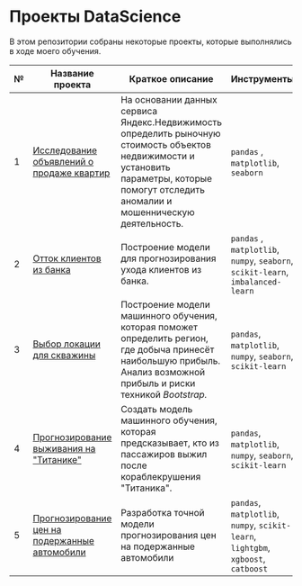 # Проекты DataScience 

В этом репозитории собраны некоторые проекты, которые выполнялись в ходе моего обучения. 

| № | Название проекта  | Краткое описание | Инструменты |
|--|--|--|--|
|1| [Исследование объявлений о продаже квартир](https://github.com/Maximiliano-16/DataScience/tree/main/ResearchDataAnalysis) | На основании данных сервиса Яндекс.Недвижимость определить рыночную стоимость объектов недвижимости и установить параметры, которые помогут отследить аномалии и мошенническую деятельность. | `pandas` , `matplotlib`, `seaborn`|
|2| [Отток клиентов из банка](https://github.com/Maximiliano-16/DataScience/tree/main/CustomersOutflow) | Построение модели для прогнозирования ухода клиентов из банка. | `pandas` , `matplotlib`, `numpy`, `seaborn`, `scikit-learn`, `imbalanced-learn`|
|3| [Выбор локации для скважины](https://github.com/Maximiliano-16/DataScience/tree/main/LocationForBoreholes) | Построение модели машинного обучения, которая поможет определить регион, где добыча принесёт наибольшую прибыль. Анализ возможной прибыль и риски техникой _Bootstrap._ | `pandas`, `matplotlib`, `numpy`, `seaborn`, `scikit-learn`|
|4| [Прогнозирование выживания на "Титанике"](https://github.com/Maximiliano-16/DataScience/tree/main/PredictSurvivalOnTitanic) | Создать модель машинного обучения, которая предсказывает, кто из пассажиров выжил после кораблекрушения "Титаника". | `pandas`, `matplotlib`, `numpy`, `seaborn`, `scikit-learn`|
|5| [Прогнозирование цен на подержанные автомобили](https://github.com/Maximiliano-16/DataScience/tree/main/CarPrices) | Разработка точной модели прогнозирования цен на подержанные автомобили | `pandas`, `matplotlib`, `numpy`, `scikit-learn`, `lightgbm`, `xgboost`, `catboost`|

